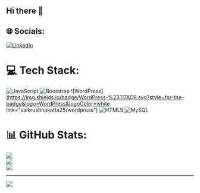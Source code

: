 ## Hi there 👋

<!--
**saikrushnakatta25/saikrushnakatta25** is a ✨ _special_ ✨ repository because its `README.md` (this file) appears on your GitHub profile.

Here are some ideas to get you started:

- 🔭 I’m currently working on Wordpress & Front End Developer
- 🌱 I’m currently learning Backend 
- 💬 Ask me about ...
- 📫 How to reach me: kattasaikrushna02@gmail.com
- 😄 Pronouns: Mr
- ⚡ Fun fact: Travelling,Reading,Gaming
-->


## 🌐 Socials:
[![LinkedIn](https://img.shields.io/badge/LinkedIn-%230077B5.svg?logo=linkedin&logoColor=white)](https://linkedin.com/in/sai-krushna-746701330) 

# 💻 Tech Stack:
![JavaScript](https://img.shields.io/badge/javascript-%23323330.svg?style=for-the-badge&logo=javascript&logoColor=%23F7DF1E) ![Bootstrap](https://img.shields.io/badge/bootstrap-%238511FA.svg?style=for-the-badge&logo=bootstrap&logoColor=white) ![WordPress](https://img.shields.io/badge/WordPress-%23117AC9.svg?style=for-the-badge&logo=WordPress&logoColor=white link="saikrushnakatta25/wordpress") ![HTML5](https://img.shields.io/badge/html5-%23E34F26.svg?style=for-the-badge&logo=html5&logoColor=white) ![MySQL](https://img.shields.io/badge/mysql-4479A1.svg?style=for-the-badge&logo=mysql&logoColor=white)
# 📊 GitHub Stats:
![](https://github-readme-stats.vercel.app/api?username=saikrushnakatta25&theme=dark&hide_border=false&include_all_commits=false&count_private=false)<br/>
![](https://nirzak-streak-stats.vercel.app/?user=saikrushnakatta25&theme=dark&hide_border=false)<br/>
![](https://github-readme-stats.vercel.app/api/top-langs/?username=saikrushnakatta25&theme=dark&hide_border=false&include_all_commits=false&count_private=false&layout=compact)

---
[![](https://visitcount.itsvg.in/api?id=saikrushnakatta25&icon=0&color=0)](https://visitcount.itsvg.in)

<!-- Proudly created with GPRM ( https://gprm.itsvg.in ) -->
